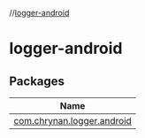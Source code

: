 //[logger-android](index.md)



# logger-android  


## Packages  
  
|  Name | 
|---|
| <a name="com.chrynan.logger.android////PointingToDeclaration/"></a>[com.chrynan.logger.android](logger-android/com.chrynan.logger.android/index.md)|


